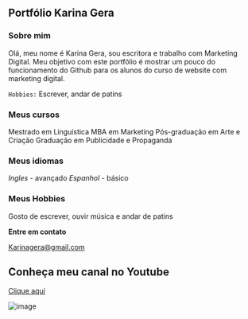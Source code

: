 ## Portfólio Karina Gera

### Sobre mim
Olá, meu nome é Karina Gera, sou escritora e trabalho com Marketing Digital. Meu objetivo com este portfólio é mostrar um pouco do funcionamento do Github para os alunos do curso de website com marketing digital.

`Hobbies:` Escrever, andar de patins

### Meus cursos 
Mestrado em Linguística
MBA em Marketing
Pós-graduação em Arte e Criação
Graduação em Publicidade e Propaganda

### Meus idiomas
_Ingles_ - avançado
_Espanhol_ - básico

### Meus Hobbies
Gosto de escrever, ouvir música e andar de patins 

**Entre em contato**

Karinagera@gmail.com

## Conheça meu canal no Youtube
[Clique aqui](https://www.youtube.com/artilokinha)

![image](https://www.jornaldafranca.com.br/wp-content/uploads/2022/03/karina-gera-livro-patricia-na-tv.jpeg)


```markdown Karina


